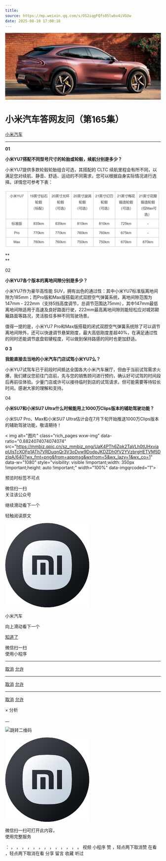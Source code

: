 ```yaml
---
title: 
source: https://mp.weixin.qq.com/s/OS2iqgFQfs05lwbv4iVGUw
date: 2025-08-10 17:08:18
---
```


![cover_image](images/img_2d916cd9.jpg)


#  小米汽车答网友问（第165集）


[ 小米汽车 ](<javascript:void\(0\);>)

______

**01**

**小米YU7搭配不同型号尺寸的轮胎或****轮毂****，续航分别是多少？**

小米YU7提供多款轮毂轮胎组合可选，其搭配的 CLTC 续航里程会有所不同，以满足您对续航、静音、舒适、运动的不同需求，您可以根据自身实际情况进行选择。详情您可参考下表：

![img_605ab23f.jpg](images/img_605ab23f.jpg)

**  
**

02

**小米YU7各个版本的离地间隙分别是多少？**

小米YU7作为豪华高性能 SUV，拥有出色的通过性：其中小米YU7标准版离地间隙为185mm；而Pro版和Max版搭载闭式双腔空气弹簧系统，离地间隙范围为147mm - 222mm（支持5挡高度调节，总调节范围达75mm），其中147mm最低离地间隙适用于高速及良好路面行驶，222mm最高离地间隙则能轻松应对城郊颠簸路面等路况，灵活胜任多种不同驾驶场景。

值得一提的是，小米YU7 Pro和Max版搭载的闭式双腔空气弹簧系统除了可以调节离地间隙外，还可以快速调节悬架刚度，最大高低刚度差超40%，在满足通过性的同时还能调节底盘软硬程度，可以做到保持路感的同时也更加舒适。

**0 3**

**我能直接去当地的小米汽车门店试驾小米YU7么？**

小米YU7试驾车已于前段时间抵达全国各大小米汽车展厅，但由于当前试驾需求火爆，我们建议您前往门店前，先与您的销售顾问进行预约，确认好可试驾的时间段后再前往体验。少量门店或许可以接待临时到店的试驾请求，但可能需要等待较长时间。感谢大家的理解和支持。

04

**小米****SU7****和小米****SU7 Ultra****什么时候能用上1000万Clips版本的辅助驾驶功能？**

小米SU7 Pro、Max和小米SU7 Ultra估计会在7月下旬开始推送1000万Clips版本的辅助驾驶功能，敬请期待！

  

  
  

  

< img alt="图片" class="rich_pages wxw-img" data-ratio="0.8824074074074074" src="https://mmbiz.qpic.cn/sz_mmbiz_png/UaK4PTh6Zpk2TaVLh0tUHxviapUIsTcXOFp1ATh7VRDuqnQr3V3oDvw9DodpJKDZDh0fV2YVzbrgHETVM5DzIqA/640?wx_fmt=png&from=appmsg&wxfrom=5&wx_lazy=1&wx_co=1" data-w="1080" style="visibility: visible !important;width: 350px !important;height: auto !important;" width="100%" data-imgqrcoded="1">[](<>)

预览时标签不可点

微信扫一扫  
关注该公众号

继续滑动看下一个

轻触阅读原文

![img_97d833da.jpg](images/img_97d833da.jpg)

小米汽车 

向上滑动看下一个

[知道了](<javascript:;>)

微信扫一扫  
使用小程序

****

[取消](<javascript:void\(0\);>) [允许](<javascript:void\(0\);>)

****

[取消](<javascript:void\(0\);>) [允许](<javascript:void\(0\);>)

****

[取消](<javascript:void\(0\);>) [允许](<javascript:void\(0\);>)

× 分析

__

![跳转二维码]()

![作者头像](images/img_97d833da.jpg)

微信扫一扫可打开此内容，  
使用完整服务

： ， ， ， ， ， ， ， ， ， ， ， ， 。 视频 小程序 赞 ，轻点两下取消赞 在看 ，轻点两下取消在看 分享 留言 收藏 听过